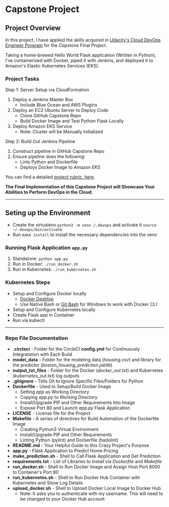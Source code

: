 # Capstone Project 

## Project Overview

In this project, I have applied the skills acquired in [Udacity's Cloud DevOps Engineer Program](https://www.udacity.com/course/cloud-dev-ops-nanodegree--nd9991) for the _Capstone_ Final Project. 

Taking a home-brewed Hello World Flask application (Written in Python), I've containerized with Docker, piped it with Jenkins, and deployed it to Amazon's Elastic Kubernetes Services (EKS).

### Project Tasks 

Step 1: Server Setup via CloudFormation
  1) Deploy a Jenkins Master Box
      * Include Blue Ocean and AWS Plugins
  2) Deploy an EC2 Ubuntu Server to Deploy Code
      * Clone GitHub Capstone Repo
      * Build Docker Image and Test Python Flask Locally
  3) Deploy Amazon EKS Service
      * Note: Cluster will be Manually Initialized

Step 2: Build Out Jenkins Pipeline
  1) Construct pipeline in GitHub Capstone Repo
  2) Ensure pipeline does the following:
      * Lints Python and Dockerfile
      * Deploys Docker Image to Amazon EKS

You can find a detailed [project rubric, here](https://review.udacity.com/#!/rubrics/2577/view).

**The Final Implementation of this Capstone Project will Showcase Your Abilities to Perform DevOps in the Cloud.**

---

## Seting up the Environment

* Create the virtualenv `python3 -m venv /.devops` and activate it `source ~/.devops/bin/activate`  
* Run `make install` to install the necessary dependencies into the venv

### Running Flask Application `app.py`

1. Standalone:  `python app.py`
2. Run in Docker:  `./run_docker.sh`
3. Run in Kubernetes:  `./run_kubernetes.sh`

### Kubernetes Steps

* Setup and Configure Docker locally
  * [Docker Desktop](https://www.docker.com/products/docker-desktop)
  * Use Native Bash or [Git Bash](https://www.techoism.com/how-to-install-git-bash-on-windows/) for Windows to work with Docker CLI
* Setup and Configure Kubernetes locally
* Create Flask app in Container
* Run via kubectl

---

### Repo File Documentation

* **.circleci** - Folder for the CircleCI **config.yml** for Continuously Integratation with Each Build
* **model_data** - Folder for the modeling data (_housing.csv_) and library for the predictor (_boston_housing_prediction.joblib_)
* **output_txt_files** - Folder for the Docker (_docker_out.txt_) and Kubernetes (_kubernetes_out.txt_) log outputs
* **.gitignore** - Tells Git to Ignore Specific Files/Folders for Python
* **Dockerfile** - Used to Setup/Build Docker Image
  * Setting _app_ as Working Directory
  * Copying _app.py_ to Working Directory
  * Install/Upgrade PIP and Other Requirements Into Image
  * Expose Port 80 and Launch _app.py_ Flask Application
* **LICENSE** - License file for the Project
* **Makefile** - A series of directives for Build Automation of the Dockerfile Image
  * Creating Python3 Virtual Environment
  * Install/Upgrade PIP and Other Requirements
  * Linting Python (pylint) and Dockerfile (hadolint)
* **README.md** - Your Helpful Guide to this Crazy Project's Purpose
* **app.py** - Flask Application to Predict Home Pricing
* **make_prediction.sh** - Shell to Call Flask Application and Get Prediction
* **requirements.txt** - List of Libraries to Install via _Dockerfile_ and _Makefile_
* **run_docker.sh** - Shell to Run Docker Image and Assign Host Port 8000 to Container's Port 80
* **run_kubernetes.sh** - Shell to Run Docker Hub Container with Kubernetes and Show Log Details
* **upload_docker.sh** - Shell to Upload Docker Local Image to Docker Hub
  * Note: It asks you to authenticate with my username. This will need to be changed to your Docker Hub account

